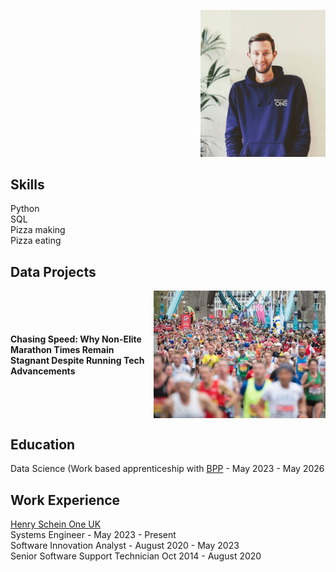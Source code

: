 
<p align="right">
  <img src="assets/profile.jpg" alt="Profile Image" width="200" />
</p>

## Skills
Python  
SQL  
Pizza making  
Pizza eating  

## Data Projects  

<div style="display: flex; align-items: center; justify-content: space-between;">
  <div>
    <h4>Chasing Speed: Why Non-Elite Marathon Times Remain Stagnant Despite Running Tech Advancements</h4>
    <p>
    </p>
  </div>
  <img src="assets/marathon.jpg" alt="London Marathon" width="275">
</div>


## Education
Data Science (Work based apprenticeship with [BPP](https://www.bpp.com/) - May 2023 - May 2026


## Work Experience
[Henry Schein One UK](https://www.linkedin.com/company/henry-schein-one-uk/posts/?feedView=all)  
Systems Engineer - May 2023 - Present  
Software Innovation Analyst - August 2020 - May 2023  
Senior Software Support Technician Oct 2014 - August 2020  





